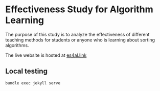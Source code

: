 # Effectiveness Study for Algorithm Learning

The purpose of this study is to analyze the effectiveness of different teaching methods for students or anyone who is learning about sorting algorithms.

The live website is hosted at [es4al.link](https://www.es4al.link)

## Local testing

~~~sh
bundle exec jekyll serve
~~~
